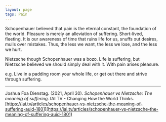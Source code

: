 ```yaml
---
layout: page
tags: Pain
---
```


Schopenhauer believed that pain is the eternal constant, the foundation of the world. Pleasure is merely an alleviation of suffering. Short-lived, fleeting. It is our awareness of time that ruins life for us, snuffs out desires, mulls over mistakes. Thus, the less we want, the less we lose, and the less we hurt.

Nietzsche though Schopenhauer was a bozo. Life is suffering, but Nietzsche believed we should simply deal with it. With pain arises pleasure.

e.g. Live in a padding room your whole life, or get out there and strive through suffering.

---

Joshua Foa Dienstag. (2021, April 30). _Schopenhauer vs Nietzsche: The meaning of suffering_. IAI TV - Changing How the World Thinks. [https://iai.tv/articles/schopenhauer-vs-nietzsche-the-meaning-of-suffering-auid-1801](https://iai.tv/articles/schopenhauer-vs-nietzsche-the-meaning-of-suffering-auid-1801)